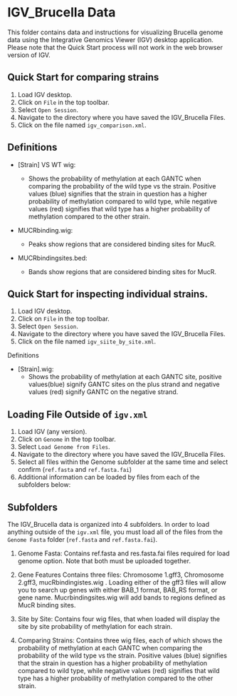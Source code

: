 # IGV_Brucella Data

This folder contains data and instructions for visualizing Brucella genome data using the Integrative Genomics Viewer (IGV) desktop application. Please note that the Quick Start process will not work in the web browser version of IGV.

## Quick Start for comparing strains

1. Load IGV desktop.
2. Click on `File` in the top toolbar.
3. Select `Open Session`.
4. Navigate to the directory where you have saved the IGV_Brucella Files.
5. Click on the file named `igv_comparison.xml`.

## Definitions

- [Strain] VS WT wig:
   - Shows the probability of methylation at each GANTC when comparing the probability of the wild type vs the strain. Positive values (blue) signifies that the strain in question has a higher probability of methylation compared to wild type, while negative values (red) signifies that wild type has a higher probability of methylation compared to the other strain.

- MUCRbinding.wig:
   - Peaks show regions that are considered binding sites for MucR.

- MUCRbindingsites.bed:
   - Bands show regions that are considered binding sites for MucR.

## Quick Start for inspecting individual strains.

1. Load IGV desktop.
2. Click on `File` in the top toolbar.
3. Select `Open Session`.
4. Navigate to the directory where you have saved the IGV_Brucella Files.
5. Click on the file named `igv_siite_by_site.xml`.

Definitions

- [Strain].wig:
   - Shows the probability of methylation at each GANTC site, positive values(blue) signify GANTC sites on the plus strand and negative values (red) signify GANTC on the negative strand. 

## Loading File Outside of `igv.xml`

1. Load IGV (any version).
2. Click on `Genome` in the top toolbar.
3. Select `Load Genome from Files`.
4. Navigate to the directory where you have saved the IGV_Brucella Files.
5. Select all files within the Genome subfolder at the same time and select confirm (`ref.fasta` and `ref.fasta.fai`)
6. Additional information can be loaded by files from each of the subfolders below:

## Subfolders

The IGV_Brucella data is organized into 4 subfolders. In order to load anything outside of the `igv.xml` file, you must load all of the files from the `Genome Fasta` folder (`ref.fasta` and `ref.fasta.fai`).


1. Genome Fasta:
Contains ref.fasta and res.fasta.fai files required for load genome option. Note that both must be uploaded together. 

2. Gene Features
Contains three files: Chromosome 1.gff3, Chromosome 2.gff3, mucRbindingistes.wig . Loading either of the gff3 files will allow you to search up genes with either BAB_1 format, BAB_RS format, or gene name. Mucrbindingsites.wig will add bands to regions defined as MucR binding sites.

3. Site by Site:
Contains four wig files, that when loaded will display the site by site probability of methylation for each strain. 

4. Comparing Strains:
Contains three wig files, each of which shows the probability of methylation at each GANTC when comparing the probability of the wild type vs the strain. Positive values (blue) signifies that the strain in question has a higher probability of methylation compared to wild type, while negative values (red) signifies that wild type has a higher probability of methylation compared to the other strain.

